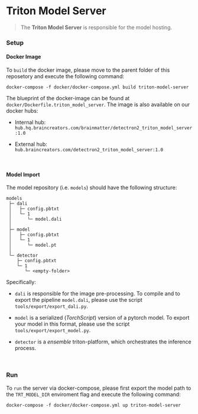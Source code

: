 # Triton Model Server

> The __Triton Model Server__ is responsible for the model hosting.


### Setup

#### **Docker Image**

To `build` the docker image, please move to the parent folder of this reposetory and execute the following command:

```
docker-compose -f docker/docker-compose.yml build triton-model-server
```

The blueprint of the docker-image can be found at `docker/Dockerfile.triton_model_server`. The image is also available on our docker hubs:

- Internal hub: `hub.hq.braincreators.com/brainmatter/detectron2_triton_model_server:1.0`

- External hub: `hub.braincreators.com/detectron2_triton_model_server:1.0`

<br />


#### **Model Import**


The model repository (i.e. `models`) should have the following structure:

```
models
 ├─ dali
 │   ├─ config.pbtxt
 │   └─ 1
 │      └─ model.dali
 │
 ├─ model
 │   ├─ config.pbtxt
 │   └─ 1
 │      └─ model.pt
 │
 └─ detector
    ├─ config.pbtxt
    └─ 1
       └─ <empty-folder>
```

Specifically:

- `dali` is responsible for the image pre-processing. To compile and to export the pipeline `model.dali`, please use the script `tools/export/export_dali.py`.

- `model` is a serialized (*TorchScript*) version of a pytorch model. To export your model in this format, please use the script `tools/export/export_model.py`.

- `detector` is a *ensemble* triton-platform, which orchestrates the inference process.

<br />


### Run

To `run` the server via docker-compose, please first export the model path to the `TRT_MODEL_DIR` enviroment flag and execute the following command:

```
docker-compose -f docker/docker-compose.yml up triton-model-server
```

